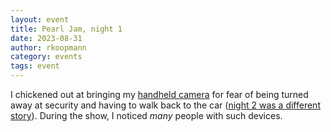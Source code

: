 ```yaml
---
layout: event
title: Pearl Jam, night 1
date: 2023-08-31
author: rkoopmann
category: events
tags: event
---
```


I chickened out at bringing my [handheld camera](https://www.dji.com/pocket-2) for fear of being turned away at security and having to walk back to the car ([night 2 was a different story](/event/2023-09-02)).
During the show, I noticed _many_ people with such devices.
